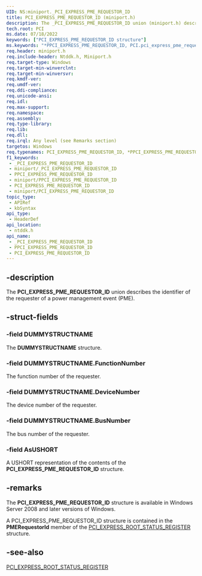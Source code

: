 ```yaml
---
UID: NS:miniport._PCI_EXPRESS_PME_REQUESTOR_ID
title: PCI_EXPRESS_PME_REQUESTOR_ID (miniport.h)
description: The _PCI_EXPRESS_PME_REQUESTOR_ID union (miniport.h) describes the identifier of the requester of a power management event (PME).
tech.root: PCI
ms.date: 07/18/2022
keywords: ["PCI_EXPRESS_PME_REQUESTOR_ID structure"]
ms.keywords: "*PPCI_EXPRESS_PME_REQUESTOR_ID, PCI.pci_express_pme_requestor_id, PCI_EXPRESS_PME_REQUESTOR_ID, PCI_EXPRESS_PME_REQUESTOR_ID union [Buses], PPCI_EXPRESS_PME_REQUESTOR_ID, PPCI_EXPRESS_PME_REQUESTOR_ID union pointer [Buses], _PCI_EXPRESS_PME_REQUESTOR_ID, ntddk/PCI_EXPRESS_PME_REQUESTOR_ID, ntddk/PPCI_EXPRESS_PME_REQUESTOR_ID, pci_struct_0cb11d1f-7426-42fc-9d77-373516a492ae.xml"
req.header: miniport.h
req.include-header: Ntddk.h, Miniport.h
req.target-type: Windows
req.target-min-winverclnt: 
req.target-min-winversvr: 
req.kmdf-ver: 
req.umdf-ver: 
req.ddi-compliance: 
req.unicode-ansi: 
req.idl: 
req.max-support: 
req.namespace: 
req.assembly: 
req.type-library: 
req.lib: 
req.dll: 
req.irql: Any level (see Remarks section)
targetos: Windows
req.typenames: PCI_EXPRESS_PME_REQUESTOR_ID, *PPCI_EXPRESS_PME_REQUESTOR_ID
f1_keywords:
 - _PCI_EXPRESS_PME_REQUESTOR_ID
 - miniport/_PCI_EXPRESS_PME_REQUESTOR_ID
 - PPCI_EXPRESS_PME_REQUESTOR_ID
 - miniport/PPCI_EXPRESS_PME_REQUESTOR_ID
 - PCI_EXPRESS_PME_REQUESTOR_ID
 - miniport/PCI_EXPRESS_PME_REQUESTOR_ID
topic_type:
 - APIRef
 - kbSyntax
api_type:
 - HeaderDef
api_location:
 - ntddk.h
api_name:
 - _PCI_EXPRESS_PME_REQUESTOR_ID
 - PPCI_EXPRESS_PME_REQUESTOR_ID
 - PCI_EXPRESS_PME_REQUESTOR_ID
---
```


## -description

The **PCI_EXPRESS_PME_REQUESTOR_ID** union describes the identifier of the requester of a power management event (PME).

## -struct-fields

### -field DUMMYSTRUCTNAME

The **DUMMYSTRUCTNAME** structure.

### -field DUMMYSTRUCTNAME.FunctionNumber

The function number of the requester.

### -field DUMMYSTRUCTNAME.DeviceNumber

The device number of the requester.

### -field DUMMYSTRUCTNAME.BusNumber

The bus number of the requester.

### -field AsUSHORT

A USHORT representation of the contents of the **PCI_EXPRESS_PME_REQUESTOR_ID** structure.

## -remarks

The **PCI_EXPRESS_PME_REQUESTOR_ID** structure is available in Windows Server 2008 and later versions of Windows.

A PCI_EXPRESS_PME_REQUESTOR_ID structure is contained in the **PMERequestorId** member of the [PCI_EXPRESS_ROOT_STATUS_REGISTER](../ntddk/ns-ntddk-_pci_express_root_status_register.md) structure.

## -see-also

[PCI_EXPRESS_ROOT_STATUS_REGISTER](../ntddk/ns-ntddk-_pci_express_root_status_register.md)